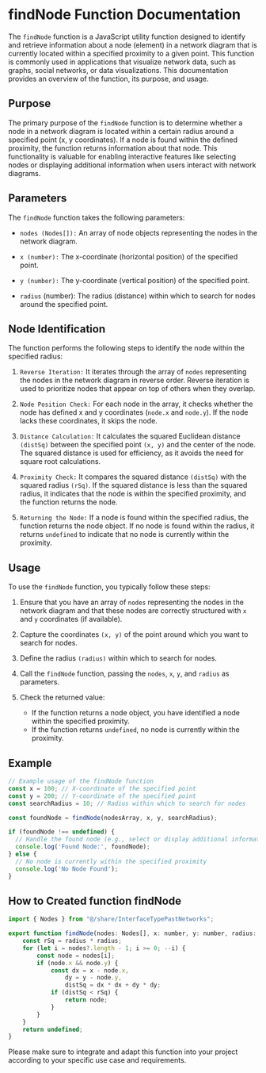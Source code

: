 # findNode Function Documentation

The `findNode` function is a JavaScript utility function designed to identify and retrieve information about a node (element) in a network diagram that is currently located within a specified proximity to a given point. This function is commonly used in applications that visualize network data, such as graphs, social networks, or data visualizations. This documentation provides an overview of the function, its purpose, and usage.

## Purpose
The primary purpose of the `findNode` function is to determine whether a node in a network diagram is located within a certain radius around a specified point (x, y coordinates). If a node is found within the defined proximity, the function returns information about that node. This functionality is valuable for enabling interactive features like selecting nodes or displaying additional information when users interact with network diagrams.

## Parameters
The `findNode` function takes the following parameters:

- `nodes (Nodes[]):` An array of node objects representing the nodes in the network diagram.

- `x (number):` The x-coordinate (horizontal position) of the specified point.

- `y (number):` The y-coordinate (vertical position) of the specified point.

- `radius` (number): The radius (distance) within which to search for nodes around the specified point.

## Node Identification
The function performs the following steps to identify the node within the specified radius:

1) `Reverse Iteration:` It iterates through the array of `nodes` representing the nodes in the network diagram in reverse order. Reverse iteration is used to prioritize nodes that appear on top of others when they overlap.

2) `Node Position Check:` For each node in the array, it checks whether the node has defined x and y coordinates (`node.x` and `node.y`). If the node lacks these coordinates, it skips the node.

3) `Distance Calculation:` It calculates the squared Euclidean distance `(distSq)` between the specified point `(x, y)` and the center of the node. The squared distance is used for efficiency, as it avoids the need for square root calculations.

4) `Proximity Check:` It compares the squared distance `(distSq)` with the squared radius `(rSq)`. If the squared distance is less than the squared radius, it indicates that the node is within the specified proximity, and the function returns the node.

5) `Returning the Node:` If a node is found within the specified radius, the function returns the node object. If no node is found within the radius, it returns `undefined` to indicate that no node is currently within the proximity.

## Usage
To use the `findNode` function, you typically follow these steps:

1) Ensure that you have an array of `nodes` representing the nodes in the network diagram and that these nodes are correctly structured with `x` and `y` coordinates (if available).

2) Capture the coordinates `(x, y)` of the point around which you want to search for nodes.

3) Define the radius `(radius)` within which to search for nodes.

4) Call the `findNode` function, passing the `nodes`, `x`, `y`, and `radius` as parameters.

5) Check the returned value:

    - If the function returns a node object, you have identified a node within the specified proximity.
    - If the function returns `undefined`, no node is currently within the proximity.

## Example

```jsx
// Example usage of the findNode function
const x = 100; // X-coordinate of the specified point
const y = 200; // Y-coordinate of the specified point
const searchRadius = 10; // Radius within which to search for nodes

const foundNode = findNode(nodesArray, x, y, searchRadius);

if (foundNode !== undefined) {
  // Handle the found node (e.g., select or display additional information)
  console.log('Found Node:', foundNode);
} else {
  // No node is currently within the specified proximity
  console.log('No Node Found');
}
```
## How to Created function findNode
```jsx
import { Nodes } from "@/share/InterfaceTypePastNetworks";

export function findNode(nodes: Nodes[], x: number, y: number, radius: number) {
    const rSq = radius * radius;
    for (let i = nodes?.length - 1; i >= 0; --i) {
        const node = nodes[i];
        if (node.x && node.y) {
            const dx = x - node.x,
                dy = y - node.y,
                distSq = dx * dx + dy * dy;
            if (distSq < rSq) {
                return node;
            }
        }
    }
    return undefined;
}
```
Please make sure to integrate and adapt this function into your project according to your specific use case and requirements.